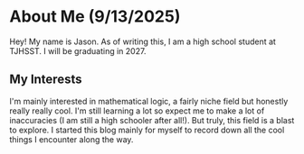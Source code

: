 # About Me (9/13/2025)

Hey! My name is Jason. As of writing this, I am a high school student at TJHSST. I will be graduating in 2027.

## My Interests

I'm mainly interested in mathematical logic, a fairly niche field but honestly really really cool. I'm still learning a lot so expect me to make a lot of inaccuracies (I am still a high schooler after all!). But truly, this field is a blast to explore. I started this blog mainly for myself to record down all the cool things I encounter along the way.